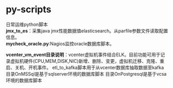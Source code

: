 # py-scripts
日常运维python脚本                                                                                                                  
**jmx_to_es**：采集java jmx性能数据值elasticsearch。从parfile参数文件读取配置信息。                       
**mycheck_oracle.py**:Nagios监控oracle数据库脚本。

**vcenter_vm_event目录说明**：vcenter虚拟机事件结合ELK。目前功能可用于记录虚拟机硬件(CPU,MEM,DISK,NIC)新增、删除、变更，虚拟机迁移、克隆、重启、关机、开机事件。
                        etl_to_kafka脚本用于从vcenter数据库抽取数据至kafka
                        目录OnMSSql是基于sqlserver环境的数据库脚本
                        目录OnPostgresql是基于vcsa环境的数据库脚本
